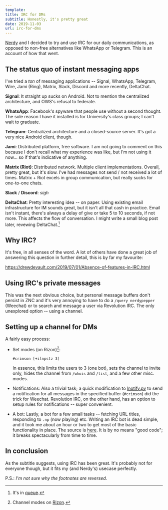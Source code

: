 ```yaml
---
template:
title: IRC for DMs
subtitle: Honestly, it's pretty great
date: 2019-11-03
url: irc-for-dms
---
```


[Nerdy](https://nerdypepper.me) and I decided to try and use IRC for our
daily communications, as opposed to non-free alternatives like WhatsApp
or Telegram. This is an account of how that went.

## The status quo of instant messaging apps

I've tried a _ton_ of messaging applications -- Signal, WhatsApp,
Telegram, Wire, Jami (Ring), Matrix, Slack, Discord and more recently, DeltaChat.

**Signal**: It straight up sucks on Android. Not to mention the
centralized architecture, and OWS's refusal to federate.

**WhatsApp**: Facebook's spyware that people use without a second
thought. The sole reason I have it installed is for University's
class groups; I can't wait to graduate.

**Telegram**: Centralized architecture and a closed-source server. It's
got a very nice Android client, though.

**Jami**: Distributed platform, free software. I am not going to comment
on this because I don't recall what my experience was like, but I'm not
using it now... so if that's indicative of anything.

**Matrix (Riot)**: Distributed network. Multiple client implementations.
Overall, pretty great, but it's slow. I've had messages not send / not
received a lot of times. Matrix + Riot excels in group communication, but
really sucks for one-to-one chats.

**Slack** / **Discord**: _sigh_

**DeltaChat**: Pretty interesting idea -- on paper. Using existing email
infrastructure for IM sounds great, but it isn't all that cash in
practice. Email isn't instant, there's always a delay of give or take
5 to 10 seconds, if not more. This affects the flow of conversation.
I might write a small blog post later, revewing DeltaChat.[^deltachat]

## Why IRC?

It's free, in all senses of the word. A lot of others have done a great
job of answering this question in further detail, this is by far my
favourite:

https://drewdevault.com/2019/07/01/Absence-of-features-in-IRC.html

## Using IRC's private messages
 
This was the next obvious choice, but personal message buffers don't
persist in ZNC and it's very annoying to have to do a `/query
nerdypepper` (Weechat) or to search and message a user via Revolution
IRC. The only unexplored option -- using a channel.

## Setting up a channel for DMs

A fairly easy process:

* Set modes (on Rizon)[^modes]:

    ```
    #crimson [+ilnpstz 3]
    ```
    In essence, this limits the users to 3 (one bot), sets the channel to invite only,
hides the channel from `/whois` and `/list`, and a few other misc.
modes.

* Notifications: Also a trivial task; a quick modification to [lnotify.py](https://weechat.org/scripts/source/lnotify.py.html/)
to send a notification for all messages in the specified buffer
(`#crimson`) did the trick for Weechat. Revolution IRC, on the other
hand, has an option to setup rules for notifications -- super
convenient.

* A bot: Lastly, a bot for a few small tasks -- fetching URL titles, responding
to `.np` (now playing) etc. Writing an IRC bot is dead simple, and it
took me about an hour or two to get most of the basic functionality in
place. The source is [here](https://github.com/icyphox/detotated).
It is by no means "good code"; it breaks spectacularly from time to
time.

## In conclusion

As the subtitle suggests, using IRC has been great. It's probably not
for everyone though, but it fits my (and Nerdy's) usecase perfectly.

P.S.: _I'm not sure why the footnotes are reversed._

[^modes]: Channel modes on [Rizon](https://wiki.rizon.net/index.php?title=Channel_Modes).
[^deltachat]: It's in [queue](https://github.com/icyphox/site/issues/10).
